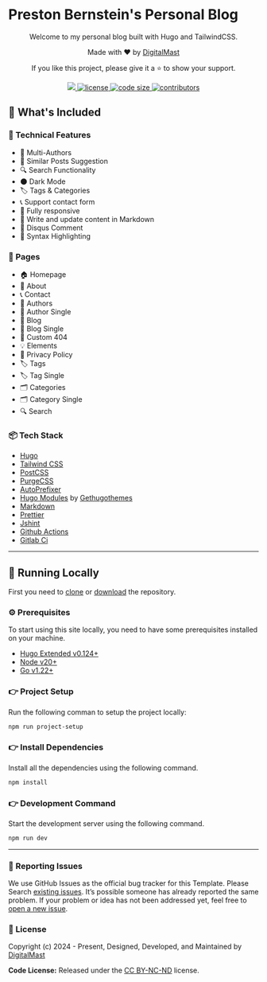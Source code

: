 # Preston Bernstein's Personal Blog

<p align="center">Welcome to my personal blog built with Hugo and TailwindCSS.</p>

<p align="center">Made with ♥ by <a href="https://digitalmast.tech/"> DigitalMast</a></p>

<p align=center>If you like this project, please give it a ⭐ to show your support.</p>

<p align="center">
  <a href="https://github.com/gohugoio/hugo/releases/tag/v0.126.0" alt="Contributors">
    <img src="https://img.shields.io/static/v1?label=min-HUGO-version&message=0.126.0&color=f00&logo=hugo" />
  </a>

  <a href="https://github.com/preston-bernstein/pres-ber-blog/blob/main/LICENSE">
    <img src="https://img.shields.io/github/license/preston-bernstein/pres-ber-blog" alt="license">
  </a>

  <a href="https://github.com/preston-bernstein/pres-ber-blog">
    <img src="https://img.shields.io/github/languages/code-size/preston-bernstein/pres-ber-blog" alt="code size">
  </a>

  <a href="https://github.com/preston-bernstein/pres-ber-blog/graphs/contributors">
    <img src="https://img.shields.io/github/contributors/preston-bernstein/pres-ber-blog" alt="contributors">
  </a>
</p>

## 🎁 What's Included

### 📌 Technical Features

- 👥 Multi-Authors
- 🎯 Similar Posts Suggestion
- 🔍 Search Functionality
- 🌑 Dark Mode
- 🏷️ Tags & Categories
- 📞 Support contact form
- 📱 Fully responsive
- 📝 Write and update content in Markdown
- 💬 Disqus Comment
- 🔳 Syntax Highlighting

### 📄 Pages

- 🏠 Homepage
- 👤 About
- 📞 Contact
- 👥 Authors
- 👤 Author Single
- 📝 Blog
- 📝 Blog Single
- 🚫 Custom 404
- 💡 Elements
- 📄 Privacy Policy
- 🏷️ Tags
- 🏷️ Tag Single
- 🗂️ Categories
- 🗂️ Category Single
- 🔍 Search

### 📦 Tech Stack

- [Hugo](https://gohugo.io/)
- [Tailwind CSS](https://tailwindcss.com/)
- [PostCSS](https://postcss.org/)
- [PurgeCSS](https://purgecss.com/)
- [AutoPrefixer](https://autoprefixer.github.io/)
- [Hugo Modules](https://gohugo.io/hugo-modules/) by [Gethugothemes](https://gethugothemes.com/hugo-modules)
- [Markdown](https://markdownguide.org/)
- [Prettier](https://prettier.io/)
- [Jshint](https://jshint.com/)
- [Github Actions](https://github.com/features/actions)
- [Gitlab Ci](https://docs.gitlab.com/ee/ci/)
---

## 🚀 Running Locally

First you need to [clone](https://github.com/preston-bernstein/pres-ber-blog) or [download](https://github.com/preston-bernstein/pres-ber-blog/archive/refs/heads/main.zip) the repository.

### ⚙️ Prerequisites

To start using this site locally, you need to have some prerequisites installed on your machine.

- [Hugo Extended v0.124+](https://gohugo.io/installation/)
- [Node v20+](https://nodejs.org/en/download/)
- [Go v1.22+](https://go.dev/doc/install)

### 👉 Project Setup

Run the following comman to setup the project locally:

```bash
npm run project-setup
```

### 👉 Install Dependencies

Install all the dependencies using the following command.

```bash
npm install
```

### 👉 Development Command

Start the development server using the following command.

```bash
npm run dev
```

---

### 🐞 Reporting Issues

We use GitHub Issues as the official bug tracker for this Template. Please Search [existing issues](https://github.com/preston-bernstein/pres-ber-blog/issues). It’s possible someone has already reported the same problem.
If your problem or idea has not been addressed yet, feel free to [open a new issue](https://github.com/preston-bernstein/pres-ber-blog/issues).

### 📝 License

Copyright (c) 2024 - Present, Designed, Developed, and Maintained by [DigitalMast](https://digitalmast.tech/)

**Code License:** Released under the [CC BY-NC-ND](https://github.com/DigitalMast/pres-ber-blog/blob/main/LICENSE) license.
